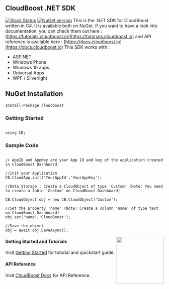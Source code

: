 ## CloudBoost .NET SDK 

[![Slack Status](https://slack.cloudboost.io/badge.svg)](https://slack.cloudboost.io)   [![NuGet version](https://badge.fury.io/nu/Cloudboost.svg)](https://badge.fury.io/nu/Cloudboost)
This is the .NET SDK for CloudBoost written in C#. It is available both on NuGet. If you want to have a look into documentation, you can check them out here : [https://tutorials.cloudboost.io](https://tutorials.cloudboost.io) and API reference is available here : [https://docs.cloudboost.io](https://docs.cloudboost.io)
This SDK works with : 
- ASP.NET
- Windows Phone 
- Windows 10 apps. 
- Universal Apps
- WPF / Silverlight

## NuGet Installation
```
Install-Package cloudboost
```

### Getting Started

``` 

using CB;

```

### Sample Code

``` 

// AppID and AppKey are your App ID and key of the application created in CloudBoost Dashboard.

//Init your Application
CB.CloudApp.init('YourAppId','YourAppKey');

//Data Storage : Create a CloudObject of type 'Custom' (Note: You need to create a table 'Custom' on CloudBoost Dashboard)

CB.CloudObject obj = new CB.CloudObject('Custom');

//Set the property 'name' (Note: Create a column 'name' of type text on CloudBoost Dashboard)
obj.set('name','CloudBoost');

//Save the object
obj = await obj.SaveAsync();

```

<img align="right" height="150" src="https://cloud.githubusercontent.com/assets/5427704/7724257/b7f45d6c-ff0d-11e4-8f60-06024eaa1508.png">

#### Getting Started and Tutorials

Visit [Getting Started](https://tutorials.cloudboost.io) for tutorial and quickstart guide.


#### API Reference

Visit [CloudBoost Docs](http://docs.cloudboost.io) for API Reference.
